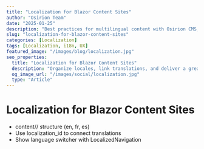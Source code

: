 ```yaml
---
title: "Localization for Blazor Content Sites"
author: "Osirion Team"
date: "2025-01-25"
description: "Best practices for multilingual content with Osirion CMS, from folder structure to UX."
slug: "localization-for-blazor-content-sites"
categories: [Localization]
tags: [Localization, i18n, UX]
featured_image: "/images/blog/localization.jpg"
seo_properties:
  title: "Localization for Blazor Content Sites"
  description: "Organize locales, link translations, and deliver a great multi-language UX."
  og_image_url: "/images/social/localization.jpg"
  type: "Article"
---
```


# Localization for Blazor Content Sites

- content/<locale>/ structure (en, fr, es)
- Use localization_id to connect translations
- Show language switcher with LocalizedNavigation
